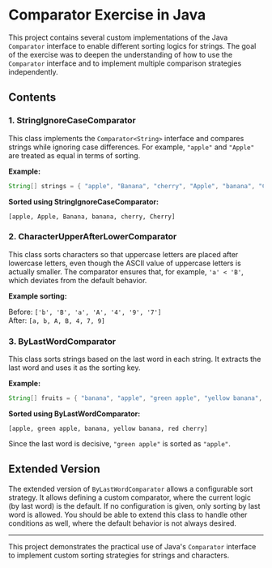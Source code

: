 # Comparator Exercise in Java

This project contains several custom implementations of the Java `Comparator` interface to enable different sorting logics for strings. The goal of the exercise was to deepen the understanding of how to use the `Comparator` interface and to implement multiple comparison strategies independently.

## Contents

### 1. StringIgnoreCaseComparator

This class implements the `Comparator<String>` interface and compares strings while ignoring case differences. For example, `"apple"` and `"Apple"` are treated as equal in terms of sorting.

**Example:**

```java
String[] strings = { "apple", "Banana", "cherry", "Apple", "banana", "Cherry" };
```

**Sorted using StringIgnoreCaseComparator:**

```
[apple, Apple, Banana, banana, cherry, Cherry]
```

### 2. CharacterUpperAfterLowerComparator

This class sorts characters so that uppercase letters are placed after lowercase letters, even though the ASCII value of uppercase letters is actually smaller. The comparator ensures that, for example, `'a' < 'B'`, which deviates from the default behavior.

**Example sorting:**

Before: `['b', 'B', 'a', 'A', '4', '9', '7']`  
After: `[a, b, A, B, 4, 7, 9]`

### 3. ByLastWordComparator

This class sorts strings based on the last word in each string. It extracts the last word and uses it as the sorting key.

**Example:**

```java
String[] fruits = { "banana", "apple", "green apple", "yellow banana", "red cherry" };
```

**Sorted using ByLastWordComparator:**

```
[apple, green apple, banana, yellow banana, red cherry]
```

Since the last word is decisive, `"green apple"` is sorted as `"apple"`.

## Extended Version

The extended version of `ByLastWordComparator` allows a configurable sort strategy. It allows defining a custom comparator, where the current logic (by last word) is the default. If no configuration is given, only sorting by last word is allowed. You should be able to extend this class to handle other conditions as well, where the default behavior is not always desired.

---

This project demonstrates the practical use of Java's `Comparator` interface to implement custom sorting strategies for strings and characters.
